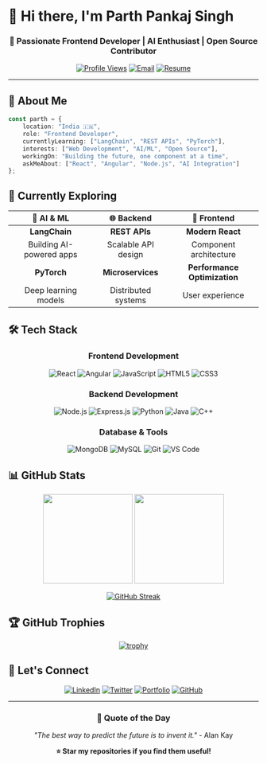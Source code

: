 # 👋 Hi there, I'm Parth Pankaj Singh

<div align="center">
  
### 🚀 Passionate Frontend Developer | AI Enthusiast | Open Source Contributor

[![Profile Views](https://komarev.com/ghpvc/?username=parth-1104&label=Profile%20views&color=00d9ff&style=for-the-badge)](https://github.com/parth-1104)
[![Email](https://img.shields.io/badge/Email-singhparth427%40gmail.com-red?style=for-the-badge&logo=gmail&logoColor=white)](mailto:singhparth427@gmail.com)
[![Resume](https://img.shields.io/badge/Resume-View%20PDF-blue?style=for-the-badge&logo=googledocs&logoColor=white)](https://docs.google.com/document/d/1NDllD6hSF6pk24B4Wg9c_uEEi1BHy39-/edit?usp=sharing&ouid=106639654737822191735&rtpof=true&sd=true)

</div>

---

## 🎯 About Me

```typescript
const parth = {
    location: "India 🇮🇳",
    role: "Frontend Developer",
    currentlyLearning: ["LangChain", "REST APIs", "PyTorch"],
    interests: ["Web Development", "AI/ML", "Open Source"],
    workingOn: "Building the future, one component at a time",
    askMeAbout: ["React", "Angular", "Node.js", "AI Integration"]
};
```

## 🌱 Currently Exploring

<div align="center">

| 🤖 AI & ML | 🌐 Backend | 📱 Frontend |
|:----------:|:----------:|:-----------:|
| **LangChain** | **REST APIs** | **Modern React** |
| Building AI-powered apps | Scalable API design | Component architecture |
| **PyTorch** | **Microservices** | **Performance Optimization** |
| Deep learning models | Distributed systems | User experience |

</div>

## 🛠️ Tech Stack

<div align="center">

### Frontend Development
![React](https://img.shields.io/badge/React-20232A?style=for-the-badge&logo=react&logoColor=61DAFB)
![Angular](https://img.shields.io/badge/Angular-DD0031?style=for-the-badge&logo=angular&logoColor=white)
![JavaScript](https://img.shields.io/badge/JavaScript-F7DF1E?style=for-the-badge&logo=javascript&logoColor=black)
![HTML5](https://img.shields.io/badge/HTML5-E34F26?style=for-the-badge&logo=html5&logoColor=white)
![CSS3](https://img.shields.io/badge/CSS3-1572B6?style=for-the-badge&logo=css3&logoColor=white)

### Backend Development
![Node.js](https://img.shields.io/badge/Node.js-43853D?style=for-the-badge&logo=node.js&logoColor=white)
![Express.js](https://img.shields.io/badge/Express.js-404D59?style=for-the-badge&logo=express&logoColor=white)
![Python](https://img.shields.io/badge/Python-3776AB?style=for-the-badge&logo=python&logoColor=white)
![Java](https://img.shields.io/badge/Java-ED8B00?style=for-the-badge&logo=java&logoColor=white)
![C++](https://img.shields.io/badge/C++-00599C?style=for-the-badge&logo=cplusplus&logoColor=white)

### Database & Tools
![MongoDB](https://img.shields.io/badge/MongoDB-4EA94B?style=for-the-badge&logo=mongodb&logoColor=white)
![MySQL](https://img.shields.io/badge/MySQL-00000F?style=for-the-badge&logo=mysql&logoColor=white)
![Git](https://img.shields.io/badge/Git-F05032?style=for-the-badge&logo=git&logoColor=white)
![VS Code](https://img.shields.io/badge/VS_Code-007ACC?style=for-the-badge&logo=visual-studio-code&logoColor=white)

</div>

## 📊 GitHub Stats

<div align="center">
  
<img height="180em" src="https://github-readme-stats.vercel.app/api?username=parth-1104&show_icons=true&theme=tokyonight&include_all_commits=true&count_private=true"/>
<img height="180em" src="https://github-readme-stats.vercel.app/api/top-langs/?username=parth-1104&layout=compact&langs_count=8&theme=tokyonight"/>

</div>

<div align="center">
  
[![GitHub Streak](https://github-readme-streak-stats.herokuapp.com/?user=parth-1104&theme=tokyonight)](https://github.com/parth-1104)

</div>

## 🏆 GitHub Trophies

<div align="center">
  
[![trophy](https://github-profile-trophy.vercel.app/?username=parth-1104&theme=tokyonight&column=7)](https://github.com/ryo-ma/github-profile-trophy)

</div>

## 🤝 Let's Connect

<div align="center">

[![LinkedIn](https://img.shields.io/badge/LinkedIn-0077B5?style=for-the-badge&logo=linkedin&logoColor=white)](https://linkedin.com/in/parth-pankaj-singh)
[![Twitter](https://img.shields.io/badge/Twitter-1DA1F2?style=for-the-badge&logo=twitter&logoColor=white)](https://twitter.com/parth_1104)
[![Portfolio](https://img.shields.io/badge/Portfolio-255E63?style=for-the-badge&logo=About.me&logoColor=white)](https://your-portfolio-url.com)
[![GitHub](https://img.shields.io/badge/GitHub-100000?style=for-the-badge&logo=github&logoColor=white)](https://github.com/parth-1104)

</div>

---

<div align="center">
  
### 💭 Quote of the Day
*"The best way to predict the future is to invent it."* - Alan Kay

**⭐ Star my repositories if you find them useful!**

</div>
